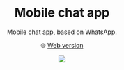 <h1 align=center>Mobile chat app</h1>
<p align=center>
  Mobile chat app, based on WhatsApp.
</p>
<p align=center>
  🌐 <a href="https://github.com/MatijaNovosel/chat-app-web"> Web version </a>
</p>

<p align="center">
  <img src="https://user-images.githubusercontent.com/36193643/148654895-eeae969f-7acb-4baf-a3fe-2b80ad6ce7c3.gif" />
</p>
